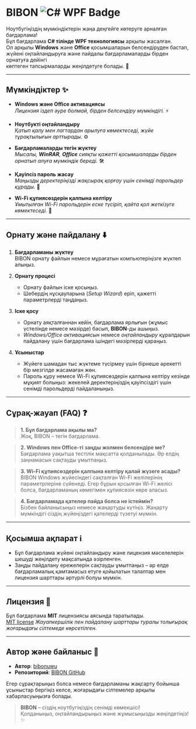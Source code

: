 # **BIBON**  <img src="https://img.shields.io/badge/Made%20with-C%23%20WPF-7952B3?style=flat&logo=.net" alt="C# WPF Badge" />

Ноутбугіңіздің мүмкіндіктерін жаңа деңгейге көтеруге арналған бағдарлама!  
Бұл бағдарлама <strong>C# тілінде WPF технологиясы</strong> арқылы жасалған.  
Ол арқылы **Windows** және **Office** қосымшаларын белсендіруден бастап,  
жүйені оңтайландыруға және пайдалы бағдарламаларды бірден орнатуға дейінгі  
көптеген тапсырмаларды жеңілдетуге болады. 🚀

---

## **Мүмкіндіктер** ✨

- **Windows және Office активациясы**  
  <em>Лицензия іздеп әуре болмай, бірден белсендіру мүмкіндігі.</em> ⚡

- **Ноутбукті оңтайландыру**  
  <em>Қатып қалу мен лагтардан арылуға көмектеседі, жүйе тұрақтылығын арттырады.</em> ⚙️

- **Бағдарламаларды тегін жүктеу**  
  <em>Мысалы, <strong>WinRAR</strong>, <strong>Office</strong> сияқты қажетті қосымшаларды бірден орнатып алуға мүмкіндік береді.</em> 🛠

- **Қауіпсіз пароль жасау**  
  <em>Маңызды деректеріңізді жақсырақ қорғау үшін сенімді парольдер құрады.</em> 🔐

- **Wi-Fi құпиясөздерін қалпына келтіру**  
  <em>Ұмытылған Wi-Fi парольдерін еске түсіріп, қайта қол жеткізуге көмектеседі.</em> 📶

---

## **Орнату және пайдалану** ⬇️

1. **Бағдарламаны жүктеу**  
   BIBON орнату файлын немесе мұрағатын компьютеріңізге жүктеп алыңыз.

2. **Орнату процесі**  
   - Орнату файлын іске қосыңыз.  
   - Шебердің нұсқауларына (*Setup Wizard*) еріп, қажетті параметрлерді таңдаңыз.

3. **Іске қосу**  
   - Орнату аяқталғаннан кейін, бағдарлама ярлығын (жұмыс үстелінде немесе мәзірде) басып, **BIBON**-ды ашыңыз.  
   - *Windows/Office активациясын* немесе *оңтайландыру* құралдарын пайдалану үшін бағдарлама ішіндегі мәзірлерді қараңыз.

4. **Ұсыныстар**  
   - Жүйеге шамадан тыс жүктеме түсірмеу үшін бірнеше әрекетті бір мезгілде жасамаған жөн.  
   - Пароль құру немесе Wi-Fi құпиясөздерін қалпына келтіру кезінде мұқият болыңыз: жекелей деректеріңіздің қауіпсіздігі үшін сенімді парольдерді пайдаланыңыз.

---

## **Сұрақ-жауап (FAQ)** ❓

> **1. Бұл бағдарлама ақылы ма?**  
> Жоқ, BIBON – тегін бағдарлама.  

> **2. Windows пен Office-ті заңды жолмен белсендіре ме?**  
> Бағдарлама уақытша тестілік мақсатта қолданылады. Әр елдің заңнамасын сақтауды ұмытпаңыз.  

> **3. Wi-Fi құпиясөздерін қалпына келтіру қалай жүзеге асады?**  
> BIBON Windows жүйесіндегі сақталған Wi-Fi желілерінің параметрлеріне сүйенеді. Егер бұрын қосылған Wi-Fi желісі болса, бағдарламаның көмегімен құпиясөзін көре аласыз.  

> **4. Бағдарламада қателер пайда болса не істеймін?**  
> Бізбен байланысыңыз немесе жаңартуды күтіңіз. Жаңарту мүмкіндігі сіздің жүйеңіздегі қателерді түзетуі мүмкін.

---

## **Қосымша ақпарат** ℹ️

- Бұл бағдарлама жүйені оңтайландыру және лицензия мәселелерін шешуді жеңілдету мақсатында әзірленген.  
- Заңды пайдалану ережелерін сақтауды ұмытпаңыз – әр елде бағдарламалық қамтамасыз етуге қойылатын талаптар мен лицензия шарттары әртүрлі болуы мүмкін.

---

## **Лицензия** 📝

Бұл бағдарлама **MIT** лицензиясы аясында таратылады.  
[MIT license](./MIT-1-ov-file)
<em>Жауапкершілік пен пайдалану шарттары туралы толығырақ жоғарыдағы сілтемеде көрсетілген.</em>

---

## **Автор және байланыс** 👤

- **Автор**: [bibonuwu](https://t.me/bibonuwu)  
- **Репозиторий**: [BIBON GitHub](https://github.com/bibonuwu/Bibon)

Егер сұрақтарыңыз болса немесе бағдарламаны жақсарту бойынша ұсыныстар бергіңіз келсе, жоғарыдағы сілтемелер арқылы хабарласуыңызға болады.  

> **BIBON** – сіздің ноутбугіңіздің сенімді көмекшісі!  
> Қолданыңыз, оңтайландырыңыз және жұмысыңызды жеңілдетіңіз! ✨
